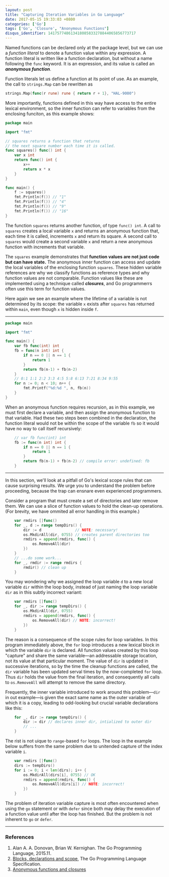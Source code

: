 ```yaml
---
layout: post
title: "Capturing Iteration Variables in Go Language"
date: 2017-05-15 19:33:03 +0800
categories: ['Go']
tags: ['Go', 'Closure', "Anonymous Functions"]
disqus_identifier: 141757748613418085833278844065856773717
---
```


Named functions can be declared only at the package level, but we can use a *function literal* to denote a function value within any expression. A function literal is written like a function declaration, but without a name following the `func` keyword. It is an expression, and its value is called an ***anonymous function***.

Function literals let us define a function at its point of use. As an example, the call to `strings.Map` can be rewritten as

```go
strings.Map(func(r rune) rune { return r + 1}, "HAL-9000")
```

More importantly, functions defined in this way have access to the entire lexical environment, so the inner function can refer to variables from the enclosing funciton, as this example shows:

```go
package main

import "fmt"

// squares returns a function that returns
// the next square number each time it is called.
func squares() func() int {
	var x int
	return func() int {
		x++
		return x * x
	}
}

func main() {
	f := squares()
	fmt.Println(f()) // "1"
	fmt.Println(f()) // "4"
	fmt.Println(f()) // "9"
	fmt.Println(f()) // "16"
}
```

The function `squares` returns another function, of type `func() int`. A call to `squares` creates a local variable `x` and returns an anonymous function that, each time it is called, increments `x` and return its square. A second call to `squares` would create a second variable `x` and return a new anonymous function with increments that variable.

The `squares` example demonstrates that **function values are not just code but can have state.** The anonymous inner function can access and update the local variables of the enclosing function `squares`. These hidden variable references are why we classify functions as reference types and why function values are not comparable. Function values like these are implemented using a technique called ***closures***, and Go programmerrs often use this term for function values.

Here again we see an example where the lifetime of a variable is not determined by its scope: the variable `x` exists after `squares` has returned within `main`, even though `x` is hidden inside `f`.

- - -

```go
package main

import "fmt"

func main() {
	var fb func(int) int
	fb = func(n int) int {
		if n == 0 || n == 1 {
			return 1
		}
		return fb(n-1) + fb(n-2)
	}
	// 0:1 1:1 2:2 3:3 4:5 5:8 6:13 7:21 8:34 9:55
	for n := 0; n < 10; n++ {
		fmt.Printf("%d:%d ", n, fb(n))
	}
}
```

When an anonymous function requires recursion, as in this example, we must first declare a variable, and then assign the anonymous function to that variable. Had these two steps been combined in the declaration, the function literal would not be within the scope of the variable `fb` so it would have no way to call itself recursively:

```go
	// var fb func(int) int
	fb := func(n int) int {
		if n == 0 || n == 1 {
			return 1
		}
		return fb(n-1) + fb(n-2) // compile error: undefined: fb
	}
```

- - -

In this section, we'll look at a pitfall of Go's lexical scope rules that can cause surprising results. We urge you to understand the problem before proceeding, because the trap can ensnare even experienced programmers.

Consider a program that must create a set of directories and later remove them. We can use a slice of function values to hold the clean-up operations. (For brevity, we have ommited all error handling in this example.)

```go
	var rmdirs []func()
	for _, d := range tempDirs() {
		dir := d               // NOTE: necessary!
		os.MkdirAll(dir, 0755) // creates parent directories too
		rmdirs = append(rmdirs, func() {
			os.RemoveAll(dir)
		})
	}
	// ...do some work...
	for _, rmdir := range rmdirs {
		rmdir() // clean up
	}
```

You may wondering why we assigned the loop variable `d` to a new local variable `dir` within the loop body, instead of just naming the loop variable `dir` as in this subtly incorrect variant:

```go
	var rmdirs []func()
	for _, dir := range tempDirs() {
		os.MkdirAll(dir, 0755)
		rmdirs = append(rmdirs, func() {
			os.RemoveAll(dir) // NOTE: incorrect!
		})
	}
```

The reason is a consequence of the scope rules for loop variables. In this program immediately above, the `for` loop introduces a new lexical block in which the variable `dir` is declared. All function values created by this loop "capture" and share the same variable—an addressable storage location, not its value at that particular moment. The value of `dir` is updated in successive iterations, so by the time the cleanup functions are called, the `dir` variable has been updated serval times by the now-completed `for` loop. Thus `dir` holds the value from the final iteration, and consequently all calls to `os.RemoveAll` will attempt to remove the same directory.

Frequently, the inner variable introduced to work around this problem—`dir` in out example—is given the exact same name as the outer variable of which it is a copy, leading to odd-looking but crucial variable declarations like this:

```go
	for _, dir := range tempDirs() {
		dir := dir // declares inner dir, intialized to outer dir
        // ...
	}
```

The rist is not uique to `range`-based `for` loops. The loop in the example below suffers from the same problem due to unitended capture of the index variable `i`.

```go
	var rmdirs []func()
	dirs := tempDirs()
	for i := 0; i < len(dirs); i++ {
		os.MkdirAll(dirs[i], 0755) // OK
		rmdirs = append(rmdirs, func() {
			os.RemoveAll(dirs[i]) // NOTE: incorrect!
		})
	}
```

The problem of iteration variable capture is most often encountered when using the `go` statement or with `defer` since both may delay the execution of a function value until after the loop has finished. But the problem is not inherent to `go` or `defer`.

- - -

### References

1. Alan A. A. Donovan, Brian W. Kernighan. The Go Programming Language, 2015.11.
1. [Blocks, declarations and scope](https://golang.org/ref/spec#Blocks), The Go Programming Language Specification.
1. [Anonymous functions and closures](/2016/04/03/anonymous-functions-and-closures/)
